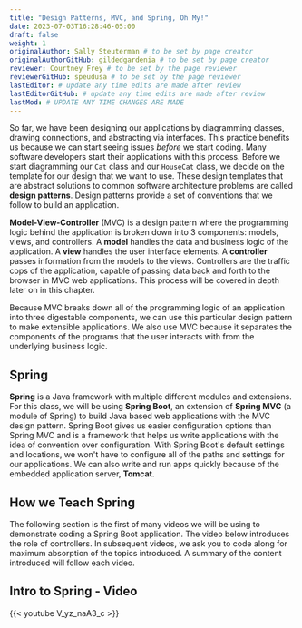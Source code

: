 ```yaml
---
title: "Design Patterns, MVC, and Spring, Oh My!"
date: 2023-07-03T16:28:46-05:00
draft: false
weight: 1
originalAuthor: Sally Steuterman # to be set by page creator
originalAuthorGitHub: gildedgardenia # to be set by page creator
reviewer: Courtney Frey # to be set by the page reviewer
reviewerGitHub: speudusa # to be set by the page reviewer
lastEditor: # update any time edits are made after review
lastEditorGitHub: # update any time edits are made after review
lastMod: # UPDATE ANY TIME CHANGES ARE MADE
---
```


So far, we have been designing our applications by diagramming classes, drawing connections, and abstracting via interfaces.
This practice benefits us because we can start seeing issues *before* we start coding.
Many software developers start their applications with this process.
Before we start diagramming our `Cat` class and our `HouseCat` class, we decide on the template for our design that we want to use.
These design templates that are abstract solutions to common software architecture problems are called **design patterns**.
Design patterns provide a set of conventions that we follow to build an application.

**Model-View-Controller** (MVC) is a design pattern where the programming logic behind the application is broken down into 3 components: models, views, and controllers.
A **model** handles the data and business logic of the application. A **view** handles the user interface elements.
A **controller** passes information from the models to the views. Controllers are the traffic cops of the application, capable of passing data back and forth to the browser in MVC web applications. This process will be covered in depth later on in this chapter.

Because MVC breaks down all of the programming logic of an application into three digestable components, we can use this particular design pattern to make extensible applications.
We also use MVC because it separates the components of the programs that the user interacts with from the underlying business logic.

## Spring

**Spring** is a Java framework with multiple different modules and extensions.
For this class, we will be using **Spring Boot**, an extension of **Spring MVC** (a module of Spring) to build Java based web applications with the MVC design pattern.
Spring Boot gives us easier configuration options than Spring MVC and is a framework that helps us write applications with the idea of convention over configuration.
With Spring Boot's default settings and locations, we won't have to configure all of the paths and settings for our applications.
We can also write and run apps quickly because of the embedded application server, **Tomcat**.

## How we Teach Spring

The following section is the first of many videos we will be using to demonstrate coding a Spring Boot application. The video below introduces the role of 
controllers. In subsequent videos, we ask you to code along for maximum absorption of the topics introduced. A summary of the content introduced will follow each video.

## Intro to Spring - Video

{{< youtube V_yz_naA3_c >}}